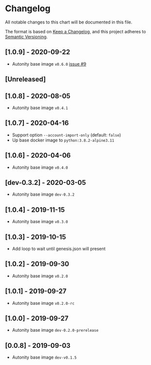 # Changelog
All notable changes to this chart will be documented in this file.

The format is based on [Keep a Changelog](https://keepachangelog.com/en/1.0.0/),
and this project adheres to [Semantic Versioning](https://semver.org/spec/v2.0.0.html).

## [1.0.9] - 2020-09-22
- Autonity base image `v0.6.0` [issue #9](https://github.com/clearmatics/autonity-init/issues/9)

## [Unreleased]
## [1.0.8] - 2020-08-05
- Autonity base image `v0.4.1` 

## [1.0.7] - 2020-04-16
- Support option `--account-import-only` (default: `false`)
- Up base docker image to `python:3.8.2-alpine3.11`

## [1.0.6] - 2020-04-06
- Autonity base image `v0.4.0` 

## [dev-0.3.2] - 2020-03-05
- Autonity base image `dev-0.3.2 ` 

## [1.0.4] - 2019-11-15
- Autonity base image `v0.3.0` 

## [1.0.3] - 2019-10-15
- Add loop to wait until genesis.json will present

## [1.0.2] - 2019-09-30
- Autonity base image `v0.2.0`

## [1.0.1] - 2019-09-27
- Autonity base image `v0.2.0-rc`

## [1.0.0] - 2019-09-27
- Autonity base image `dev-0.2.0-prerelease`

## [0.0.8] - 2019-09-03
- Autonity base image `dev-v0.1.5`
